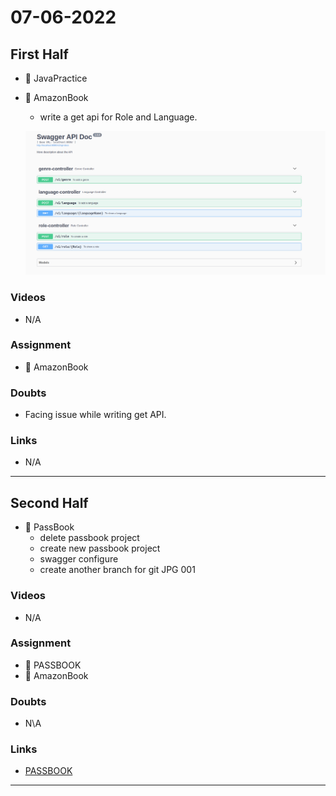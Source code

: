 # 07-06-2022


## First Half
- 🔄 JavaPractice
- 🔄 AmazonBook
	- write a get api for Role and Language.

	![API]( https://github.com/sp18-interns/bhavesh-intern/blob/main/8%20june%202022/Api.png "api")

### Videos

- N/A

### Assignment 

- 🔄 AmazonBook

### Doubts

- Facing issue while writing get API.

### Links

- N/A

***********************************************************************************************

## Second Half

- 🔄 PassBook 
	- delete passbook project  
	- create new passbook project
	- swagger configure
	- create another branch for git JPG 001  

### Videos

- N/A

### Assignment 

- 🔄 PASSBOOK
- 🔄 AmazonBook

### Doubts

- N\A

### Links

- [PASSBOOK](https://drive.google.com/drive/folders/1U0IUszPTg0M2_Cb_WexAq7Rl6ugtrYki)
*********************************************************************************************